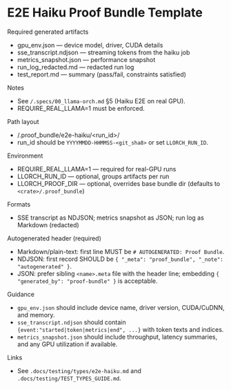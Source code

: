 # E2E Haiku Proof Bundle Template

Required generated artifacts

- gpu_env.json — device model, driver, CUDA details
- sse_transcript.ndjson — streaming tokens from the haiku job
- metrics_snapshot.json — performance snapshot
- run_log_redacted.md — redacted run log
- test_report.md — summary (pass/fail, constraints satisfied)

Notes

- See `/.specs/00_llama-orch.md` §5 (Haiku E2E on real GPU).
- REQUIRE_REAL_LLAMA=1 must be enforced.

Path layout

- <crate>/.proof_bundle/e2e-haiku/<run_id>/
- run_id should be `YYYYMMDD-HHMMSS-<git_sha8>` or set `LLORCH_RUN_ID`.

Environment

- REQUIRE_REAL_LLAMA=1 — required for real-GPU runs
- LLORCH_RUN_ID — optional, groups artifacts per run
- LLORCH_PROOF_DIR — optional, overrides base bundle dir (defaults to `<crate>/.proof_bundle`)

Formats

- SSE transcript as NDJSON; metrics snapshot as JSON; run log as Markdown (redacted)

Autogenerated header (required)

- Markdown/plain-text: first line MUST be `# AUTOGENERATED: Proof Bundle`.
- NDJSON: first record SHOULD be `{ "_meta": "proof_bundle", "_note": "autogenerated" }`.
- JSON: prefer sibling `<name>.meta` file with the header line; embedding `{ "generated_by": "proof-bundle" }` is acceptable.

Guidance

- `gpu_env.json` should include device name, driver version, CUDA/CuDNN, and memory.
- `sse_transcript.ndjson` should contain `{event:"started|token|metrics|end", ...}` with token texts and indices.
- `metrics_snapshot.json` should include throughput, latency summaries, and any GPU utilization if available.

Links

- See `.docs/testing/types/e2e-haiku.md` and `.docs/testing/TEST_TYPES_GUIDE.md`.
